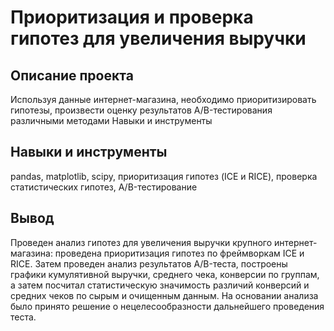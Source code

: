 # Приоритизация и проверка гипотез для увеличения выручки

Описание проекта
----------------------------------------------
Используя данные интернет-магазина, необходимо приоритизировать гипотезы, произвести оценку результатов A/B-тестирования различными методами
Навыки и инструменты

Навыки и инструменты
-------------------------------------
pandas, matplotlib, scipy, приоритизация гипотез (ICE и RICE), проверка статистических гипотез, A/B-тестирование

Вывод
-------------------------------------
Проведен анализ гипотез для увеличения выручки крупного интернет-магазина: проведена приоритизация гипотез по фреймворкам ICE и RICE. Затем проведен анализ результатов A/B-теста, построены графики кумулятивной выручки, среднего чека, конверсии по группам, а затем посчитал статистическую значимость различий конверсий
и средних чеков по сырым и очищенным данным. На основании анализа было принято решение о нецелесообразности дальнейшего проведения теста.
